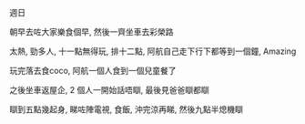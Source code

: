 週日

朝早去咗大家樂食個早, 然後一齊坐車去彩榮路

太熱, 勁多人, 十一點無得玩, 排十二點, 阿航自己走下行下都等到一個鐘, Amazing

玩完落去食coco, 阿航一個人食到一個兒童餐了

之後坐車返屋企, 2 個人一開始話唔瞓, 最後見爸爸瞓都瞓

瞓到五點幾起身, 睇咗陣電視, 食飯, 沖完涼再睇, 然後九點半熄機瞓
